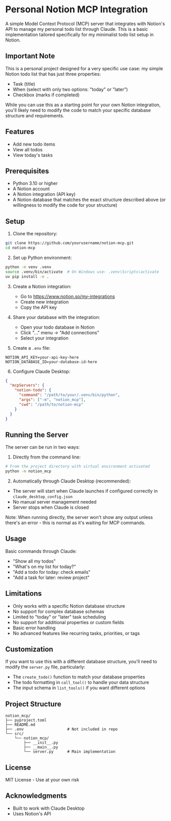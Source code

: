 # Personal Notion MCP Integration

A simple Model Context Protocol (MCP) server that integrates with Notion's API to manage my personal todo list through Claude. This is a basic implementation tailored specifically for my minimalist todo list setup in Notion.

## Important Note

This is a personal project designed for a very specific use case: my simple Notion todo list that has just three properties:
- Task (title)
- When (select with only two options: "today" or "later")
- Checkbox (marks if completed)

While you can use this as a starting point for your own Notion integration, you'll likely need to modify the code to match your specific database structure and requirements.

## Features

- Add new todo items
- View all todos
- View today's tasks

## Prerequisites

- Python 3.10 or higher
- A Notion account
- A Notion integration (API key)
- A Notion database that matches the exact structure described above (or willingness to modify the code for your structure)

## Setup

1. Clone the repository:
```bash
git clone https://github.com/yourusername/notion-mcp.git
cd notion-mcp
```

2. Set up Python environment:
```bash
python -m venv .venv
source .venv/bin/activate  # On Windows use: .venv\Scripts\activate
uv pip install -e .
```

3. Create a Notion integration:
   - Go to https://www.notion.so/my-integrations
   - Create new integration
   - Copy the API key

4. Share your database with the integration:
   - Open your todo database in Notion
   - Click "..." menu → "Add connections"
   - Select your integration

5. Create a `.env` file:
```env
NOTION_API_KEY=your-api-key-here
NOTION_DATABASE_ID=your-database-id-here
```

6. Configure Claude Desktop:
```json
{
  "mcpServers": {
    "notion-todo": {
      "command": "/path/to/your/.venv/bin/python",
      "args": ["-m", "notion_mcp"],
      "cwd": "/path/to/notion-mcp"
    }
  }
}
```

## Running the Server

The server can be run in two ways:

1. Directly from the command line:
```bash
# From the project directory with virtual environment activated
python -m notion_mcp
```

2. Automatically through Claude Desktop (recommended):
- The server will start when Claude launches if configured correctly in `claude_desktop_config.json`
- No manual server management needed
- Server stops when Claude is closed

Note: When running directly, the server won't show any output unless there's an error - this is normal as it's waiting for MCP commands.

## Usage

Basic commands through Claude:
- "Show all my todos"
- "What's on my list for today?"
- "Add a todo for today: check emails"
- "Add a task for later: review project"

## Limitations

- Only works with a specific Notion database structure
- No support for complex database schemas
- Limited to "today" or "later" task scheduling
- No support for additional properties or custom fields
- Basic error handling
- No advanced features like recurring tasks, priorities, or tags

## Customization

If you want to use this with a different database structure, you'll need to modify the `server.py` file, particularly:
- The `create_todo()` function to match your database properties
- The todo formatting in `call_tool()` to handle your data structure
- The input schema in `list_tools()` if you want different options

## Project Structure
```
notion_mcp/
├── pyproject.toml
├── README.md
├── .env                   # Not included in repo
└── src/
    └── notion_mcp/
        ├── __init__.py
        ├── __main__.py
        └── server.py      # Main implementation
```

## License

MIT License - Use at your own risk

## Acknowledgments

- Built to work with Claude Desktop
- Uses Notion's API
